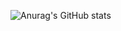 ![Anurag's GitHub stats](https://github-readme-stats.vercel.app/api?username=EvandroFarias&count_private=true&theme=dark)
